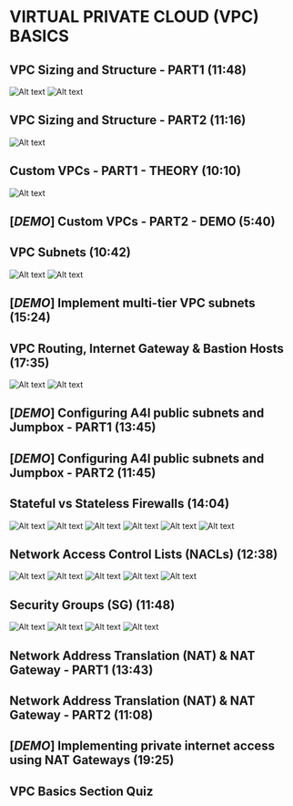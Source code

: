 # VIRTUAL PRIVATE CLOUD (VPC) BASICS

## VPC Sizing and Structure - PART1 (11:48)

![Alt text](<../0800-VIRTUAL_PRIVATE_CLOUD(VPC)/00_LEARNINGAIDS/VPCSizing-1.png>)
![Alt text](<../0800-VIRTUAL_PRIVATE_CLOUD(VPC)/00_LEARNINGAIDS/VPCSizing-2.png>)

## VPC Sizing and Structure - PART2 (11:16)

![Alt text](<../0800-VIRTUAL_PRIVATE_CLOUD(VPC)/00_LEARNINGAIDS/VPCStucture-1.png>)

## Custom VPCs - PART1 - THEORY (10:10)

![Alt text](<../0800-VIRTUAL_PRIVATE_CLOUD(VPC)/00_LEARNINGAIDS/CustomVPC.png>)

## [_DEMO_] Custom VPCs - PART2 - DEMO (5:40)

## VPC Subnets (10:42)

![Alt text](<../0800-VIRTUAL_PRIVATE_CLOUD(VPC)/00_LEARNINGAIDS/VPCSubnets-1.png>)
![Alt text](<../0800-VIRTUAL_PRIVATE_CLOUD(VPC)/00_LEARNINGAIDS/VPCSubnets-2.png>)

## [_DEMO_] Implement multi-tier VPC subnets (15:24)

## VPC Routing, Internet Gateway & Bastion Hosts (17:35)

![Alt text](<../0800-VIRTUAL_PRIVATE_CLOUD(VPC)/00_LEARNINGAIDS/IGW.png>)
![Alt text](<../0800-VIRTUAL_PRIVATE_CLOUD(VPC)/00_LEARNINGAIDS/IGW-2.png>)

## [_DEMO_] Configuring A4l public subnets and Jumpbox - PART1 (13:45)

## [_DEMO_] Configuring A4l public subnets and Jumpbox - PART2 (11:45)

## Stateful vs Stateless Firewalls (14:04)

![Alt text](<../0800-VIRTUAL_PRIVATE_CLOUD(VPC)/00_LEARNINGAIDS/StatefulvsStateless-1.png>)
![Alt text](<../0800-VIRTUAL_PRIVATE_CLOUD(VPC)/00_LEARNINGAIDS/StatefulvsStateless-2.png>)
![Alt text](<../0800-VIRTUAL_PRIVATE_CLOUD(VPC)/00_LEARNINGAIDS/StatefulvsStateless-3.png>)
![Alt text](<../0800-VIRTUAL_PRIVATE_CLOUD(VPC)/00_LEARNINGAIDS/StatefulvsStateless-4.png>)
![Alt text](<../0800-VIRTUAL_PRIVATE_CLOUD(VPC)/00_LEARNINGAIDS/StatefulvsStateless-5.png>)
![Alt text](<../0800-VIRTUAL_PRIVATE_CLOUD(VPC)/00_LEARNINGAIDS/StatefulvsStateless-6.png>)

## Network Access Control Lists (NACLs) (12:38)

![Alt text](<../0800-VIRTUAL_PRIVATE_CLOUD(VPC)/00_LEARNINGAIDS/NACL-1.png>)
![Alt text](<../0800-VIRTUAL_PRIVATE_CLOUD(VPC)/00_LEARNINGAIDS/NACL-2.png>)
![Alt text](<../0800-VIRTUAL_PRIVATE_CLOUD(VPC)/00_LEARNINGAIDS/NACL-3.png>)
![Alt text](<../0800-VIRTUAL_PRIVATE_CLOUD(VPC)/00_LEARNINGAIDS/NACL-4.png>)
![Alt text](<../0800-VIRTUAL_PRIVATE_CLOUD(VPC)/00_LEARNINGAIDS/NACL-5.png>)

## Security Groups (SG) (11:48)

![Alt text](<../0800-VIRTUAL_PRIVATE_CLOUD(VPC)/00_LEARNINGAIDS/SG-1.png>)
![Alt text](<../0800-VIRTUAL_PRIVATE_CLOUD(VPC)/00_LEARNINGAIDS/SG-2.png>)
![Alt text](<../0800-VIRTUAL_PRIVATE_CLOUD(VPC)/00_LEARNINGAIDS/SG-3.png>)
![Alt text](<../0800-VIRTUAL_PRIVATE_CLOUD(VPC)/00_LEARNINGAIDS/SG-4.png>)

## Network Address Translation (NAT) & NAT Gateway - PART1 (13:43)

## Network Address Translation (NAT) & NAT Gateway - PART2 (11:08)

## [_DEMO_] Implementing private internet access using NAT Gateways (19:25)

## VPC Basics Section Quiz
